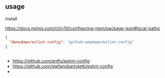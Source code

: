 ## usage

install

https://docs.npmjs.com/cli/v10/configuring-npm/package-json#local-paths

```json
{
  "@woodawn/eslint-config": "github:woodawn/eslint-config"
}
```

##

- https://github.com/antfu/eslint-config
- https://github.com/stefanobartoletti/eslint-config
-
